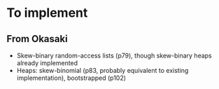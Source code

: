 # To implement

## From Okasaki
- Skew-binary random-access lists (p79), though skew-binary heaps already implemented
- Heaps: skew-binomial (p83, probably equivalent to existing implementation), bootstrapped (p102)